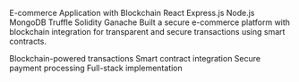 
E-commerce Application with Blockchain
React
Express.js
Node.js
MongoDB
Truffle
Solidity
Ganache
Built a secure e-commerce platform with blockchain integration for transparent and secure transactions using smart contracts.

Blockchain-powered transactions
Smart contract integration
Secure payment processing
Full-stack implementation
